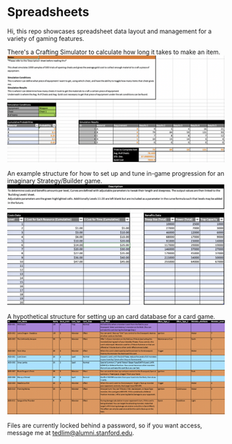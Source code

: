 # Spreadsheets
Hi, this repo showcases spreadsheet data layout and management for a variety of gaming features.



There's a Crafting Simulator to calculate how long it takes to make an item.
![Crafting](images/craft_sim.png)



An example structure for how to set up and tune in-game progression for an imaginary Strategy/Builder game.
![Progression](images/build_prog.png)



A hypothetical structure for setting up an card database for a card game.
![Inventory](images/card_inventory.png)



Files are currently locked behind a password, so if you want access, message me at tedlim@alumni.stanford.edu.
